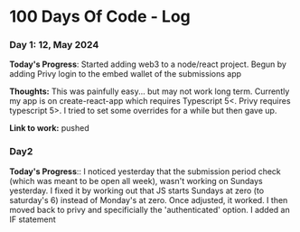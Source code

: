 # 100 Days Of Code - Log

### Day 1: 12, May 2024 

**Today's Progress**: Started adding web3 to a node/react project. Begun by adding Privy login to the embed wallet of the submissions app

**Thoughts:** This was painfully easy... but may not work long term. Currently my app is on create-react-app which requires Typescript 5<. Privy requires typescript 5>. I tried to set some overrides for a while but then gave up.

**Link to work:** pushed 

### Day2
**Today's Progress**:: I noticed yesterday that the submission period check (which was meant to be open all week), wasn't working on Sundays yesterday. I fixed it by working out that JS starts Sundays at zero (to saturday's 6) instead of Monday's at zero. Once adjusted, it worked. I then moved back to privy and specificially the 'authenticated' option. I added an IF statement



